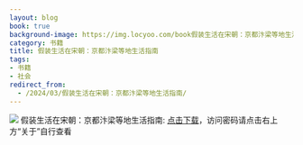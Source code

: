 ```yaml
---
layout: blog
book: true
background-image: https://img.locyoo.com/book假装生活在宋朝：京都汴梁等地生活指南.jpg
category: 书籍
title: 假装生活在宋朝：京都汴梁等地生活指南
tags:
- 书籍
- 社会
redirect_from:
  - /2024/03/假装生活在宋朝：京都汴梁等地生活指南/
---
```

![](https://img.locyoo.com/book假装生活在宋朝：京都汴梁等地生活指南.jpg)
假装生活在宋朝：京都汴梁等地生活指南: <a name = "ref1" href="https://url18.ctfile.com/f/50983618-1249911125-6ee1e8?p=3619">点击下载</a>，访问密码请点击右上方“关于”自行查看